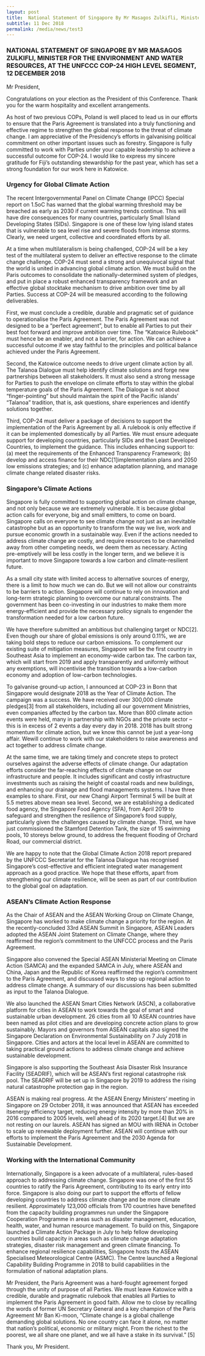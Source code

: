 ```yaml
---
layout: post
title:  National Statement Of Singapore By Mr Masagos Zulkifli, Minister For The Environment And Water Resources, At The UNFCCC COP-24 High Level Segment, 12 December 2018
subtitle: 11 Dec 2018
permalink: /media/news/test3
---
```



### NATIONAL STATEMENT OF SINGAPORE BY MR MASAGOS ZULKIFLI, MINISTER FOR THE ENVIRONMENT AND WATER RESOURCES, AT THE UNFCCC COP-24 HIGH LEVEL SEGMENT, 12 DECEMBER 2018

Mr President,

Congratulations on your election as the President of this Conference. Thank you for the warm hospitality and excellent arrangements.

As host of two previous COPs, Poland is well placed to lead us in our efforts to ensure that the Paris Agreement is translated into a truly functioning and effective regime to strengthen the global response to the threat of climate change. I am appreciative of the Presidency’s efforts in galvanising political commitment on other important issues such as forestry. Singapore is fully committed to work with Parties under your capable leadership to achieve a successful outcome for COP-24. I would like to express my sincere gratitude for Fiji’s outstanding stewardship for the past year, which has set a strong foundation for our work here in Katowice. 

### Urgency for Global Climate Action

The recent Intergovernmental Panel on Climate Change (IPCC) Special report on 1.5oC has warned that the global warming threshold may be breached as early as 2030 if current warming trends continue. This will have dire consequences for many countries, particularly Small Island Developing States (SIDs). Singapore is one of these low lying island states that is vulnerable to sea level rise and severe floods from intense storms. Clearly, we need urgent, collective and coordinated efforts by all.

At a time when multilateralism is being challenged, COP-24 will be a key test of the multilateral system to deliver an effective response to the climate change challenge. COP-24 must send a strong and unequivocal signal that the world is united in advancing global climate action. We must build on the Paris outcomes to consolidate the nationally-determined system of pledges, and put in place a robust enhanced transparency framework and an effective global stocktake mechanism to drive ambition over time by all Parties.  Success at COP-24 will be measured according to the following deliverables.

First, we must conclude a credible, durable and pragmatic set of guidance to operationalise the Paris Agreement. The Paris Agreement was not designed to be a “perfect agreement”, but to enable all Parties to put their best foot forward and improve ambition over time. The “Katowice Rulebook” must hence be an enabler, and not a barrier, for action. We can achieve a successful outcome if we stay faithful to the principles and political balance achieved under the Paris Agreement.

Second, the Katowice outcome needs to drive urgent climate action by all. The Talanoa Dialogue must help identify climate solutions and forge new partnerships between all stakeholders. It must also send a strong message for Parties to push the envelope on climate efforts to stay within the global temperature goals of the Paris Agreement. The Dialogue is not about “finger-pointing” but should maintain the spirit of the Pacific islands’ “Talanoa” tradition, that is, ask questions, share experiences and identify solutions together.

Third, COP-24 must deliver a package of decisions to support the implementation of the Paris Agreement by all.  A rulebook is only effective if it can be implemented domestically by all Parties. We must ensure adequate support for developing countries, particularly SIDs and the Least Developed Countries, to implement the guidance. This includes enhancing support to: (a) meet the requirements of the Enhanced Transparency Framework; (b) develop and access finance for their NDC[1]implementation plans and 2050 low emissions strategies; and (c) enhance adaptation planning, and manage climate change related disaster risks.

### Singapore’s Climate Actions

Singapore is fully committed to supporting global action on climate change, and not only because we are extremely vulnerable. It is because global action calls for everyone, big and small emitters, to come on board.  Singapore calls on everyone to see climate change not just as an inevitable catastrophe but as an opportunity to transform the way we live, work and pursue economic growth in a sustainable way. Even if the actions needed to address climate change are costly, and require resources to be channelled away from other competing needs, we deem them as necessary. Acting pre-emptively will be less costly in the longer term, and we believe it is important to move Singapore towards a low carbon and climate-resilient future. 

As a small city state with limited access to alternative sources of energy, there is a limit to how much we can do.  But we will not allow our constraints to be barriers to action. Singapore will continue to rely on innovation and long-term strategic planning to overcome our natural constraints. The government has been co-investing in our industries to make them more energy-efficient and provide the necessary policy signals to engender the transformation needed for a low carbon future.

We have therefore submitted an ambitious but challenging target or NDC[2]. Even though our share of global emissions is only around 0.11%, we are taking bold steps to reduce our carbon emissions. To complement our existing suite of mitigation measures, Singapore will be the first country in Southeast Asia to implement an economy-wide carbon tax. The carbon tax, which will start from 2019 and apply transparently and uniformly without any exemptions, will incentivise the transition towards a low-carbon economy and adoption of low-carbon technologies.

To galvanise ground-up action, I announced at COP-23 in Bonn that Singapore would designate 2018 as the Year of Climate Action. The campaign was a success. We have received over 300,000 climate pledges[3] from all stakeholders, including all our government Ministries, even companies affected by the carbon tax. More than 800 climate action events were held, many in partnership with NGOs and the private sector – this is in excess of 2 events a day every day in 2018.  2018 has built strong momentum for climate action, but we know this cannot be just a year-long affair. Wewill continue to work with our stakeholders to raise awareness and act together to address climate change.

At the same time, we are taking timely and concrete steps to protect ourselves against the adverse effects of climate change. Our adaptation efforts consider the far-reaching effects of climate change on our infrastructure and people. It includes significant and costly infrastructure investments such as raising the height of coastal roads and new buildings, and enhancing our drainage and flood managements systems. I have three examples to share. First, our new Changi Airport Terminal 5 will be built at 5.5 metres above mean sea level. Second, we are establishing a dedicated food agency, the Singapore Food Agency (SFA), from April 2019 to safeguard and strengthen the resilience of Singapore’s food supply, particularly given the challenges caused by climate change. Third, we have just commissioned the Stamford Detention Tank, the size of 15 swimming pools, 10 storeys below ground, to address the frequent flooding of Orchard Road, our commercial district.

We are happy to note that the Global Climate Action 2018 report prepared by the UNFCCC Secretariat for the Talanoa Dialogue has recognised Singapore’s cost-effective and efficient integrated water management approach as a good practice. We hope that these efforts, apart from strengthening our climate resilience, will be seen as part of our contribution to the global goal on adaptation.

### ASEAN’s Climate Action Response

As the Chair of ASEAN and the ASEAN Working Group on Climate Change, Singapore has worked to make climate change a priority for the region. At the recently-concluded 33rd ASEAN Summit in Singapore, ASEAN Leaders adopted the ASEAN Joint Statement on Climate Change, where they reaffirmed the region’s commitment to the UNFCCC process and the Paris Agreement.

Singapore also convened the Special ASEAN Ministerial Meeting on Climate Action (SAMCA) and the expanded SAMCA in July, where ASEAN and China, Japan and the Republic of Korea reaffirmed the region’s commitment to the Paris Agreement, and discussed ways to step up regional action to address climate change. A summary of our discussions has been submitted as input to the Talanoa Dialogue.

We also launched the ASEAN Smart Cities Network (ASCN), a collaborative platform for cities in ASEAN to work towards the goal of smart and sustainable urban development. 26 cities from all 10 ASEAN countries have been named as pilot cities and are developing concrete action plans to grow sustainably. Mayors and governors from ASEAN capitals also signed the Singapore Declaration on Environmental Sustainability on 7 July 2018 in Singapore. Cities and actors at the local level in ASEAN are committed to taking practical ground actions to address climate change and achieve sustainable development. 

Singapore is also supporting the Southeast Asia Disaster Risk Insurance Facility (SEADRIF), which will be ASEAN’s first regional catastrophe risk pool. The SEADRIF will be set up in Singapore by 2019 to address the rising natural catastrophe protection gap in the region.

ASEAN is making real progress. At the ASEAN Energy Ministers’ meeting in Singapore on 29 October 2018, it was announced that ASEAN has exceeded itsenergy efficiency target, reducing energy intensity by more than 20% in 2016 compared to 2005 levels, well ahead of its 2020 target.[4]  But we are not resting on our laurels. ASEAN has signed an MOU with IRENA in October to scale up renewable deployment further. ASEAN will continue with our efforts to implement the Paris Agreement and the 2030 Agenda for Sustainable Development.

### Working with the International Community

Internationally, Singapore is a keen advocate of a multilateral, rules-based approach to addressing climate change. Singapore was one of the first 55 countries to ratify the Paris Agreement, contributing to its early entry into force. Singapore is also doing our part to support the efforts of fellow developing countries to address climate change and be more climate resilient. Approximately 123,000 officials from 170 countries have benefited from the capacity building programmes run under the Singapore Cooperation Programme in areas such as disaster management, education, health, water, and human resource management. To build on this, Singapore launched a Climate Action Package in July to help fellow developing countries build capacity in areas such as climate change adaptation strategies, disaster risk management and green climate financing. To enhance regional resilience capabilities, Singapore hosts the ASEAN Specialised Meteorological Centre (ASMC). The Centre launched a Regional Capability Building Programme in 2018 to build capabilities in the formulation of national adaptation plans.

Mr President, the Paris Agreement was a hard-fought agreement forged through the unity of purpose of all Parties. We must leave Katowice with a credible, durable and pragmatic rulebook that enables all Parties to implement the Paris Agreement in good faith. Allow me to close by recalling the words of former UN Secretary General and a key champion of the Paris Agreement Mr Ban Ki-moon, “Climate change is a global challenge demanding global solutions. No one country can face it alone, no matter that nation’s political, economic or military might. From the richest to the poorest, we all share one planet, and we all have a stake in its survival.” [5]

Thank you, Mr President.
